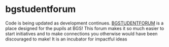 # bgstudentforum
Code is being updated as development continues. <a href="https://www.bgstudentforum.com">BGSTUDENTFORUM</a> is a place designed for the pupils at BGS! This forum makes it so much easier to start initiatives and to make connections you otherwise would have been discouraged to make! It is an incubator for impactful ideas

